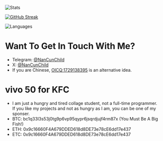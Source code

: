 ![Stats](https://github-readme-stats.vercel.app/api?username=NanCunChild&show_icons=true&icon_color=47A69E&title_color=47A69E&count_private=true&theme=radical)   

[![GitHub Streak](https://streak-stats.demolab.com/?user=NanCunChild)](https://git.io/streak-stats)

![Languages](https://github-readme-stats.vercel.app/api/top-langs/?username=NanCunChild&layout=compact&theme=buefy&hide_border=true)   

<!-- [![trophy](https://github-profile-trophy.vercel.app/?username=NanCunChild)](https://github.com/NanCunChild/github-profile-trophy) -->

# Want To Get In Touch With Me?
- Telegram: <a href="https://t.me/NanCunChild">@NanCunChild</a>
- X: <a href="https://twitter.com/NanCunChild">@NanCunChild</a>
- If you are Chinese, <a href="https://qm.qq.com/q/jUYWjUI85i">OICQ:1729138395</a> is an alternative idea.

# vivo 50 for KFC
- I am just a hungry and tired collage student, not a full-time programmer. If you like my projects and not as hungry as I am, you can be one of my sponser.
- BTC: bc1q33l3s53j0tg9p6vp95qypr6jsqrdjujf4rm87x (You Must Be A Big Fish!)
- ETH: 0x9c16660F4A679DDED618d8DE73e78cE6dd17e437
- ETC: 0x9c16660F4A679DDED618d8DE73e78cE6dd17e437
